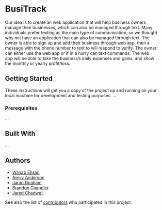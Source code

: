 # BusiTrack

Our idea is to create an web application that will help business owners manage their businesses, which can also be managed through text. 
Many individuals prefer texting as the main type of communication, so we thought why not have an application that can also be managed through text. The owner is able to sign up and add their business through web app, then a message with the phone number to text to will respond to verify. The owner can either use the web app or if in a hurry can text commands. The web app will be able to take the business’s daily expenses and gains, and show the monthly or yearly profit/loss.

## Getting Started

These instructions will get you a copy of the project up and running on your local machine for development and testing purposes.
...


### Prerequisites

...

## Built With

...


## Authors

* [Wahab Ehsan](https://github.com/WahabEhsan)
* [Avery Anderson](https://github.com/WahabEhsan)
* [Jaron Dunham](https://github.com/WahabEhsan)
* [Brandon Chandler](https://github.com/WahabEhsan)
* [Jared Chadwell](https://github.com/WahabEhsan)


See also the list of [contributors](https://github.com/WahabEhsan/BusiTrack/contributors) who participated in this project.
